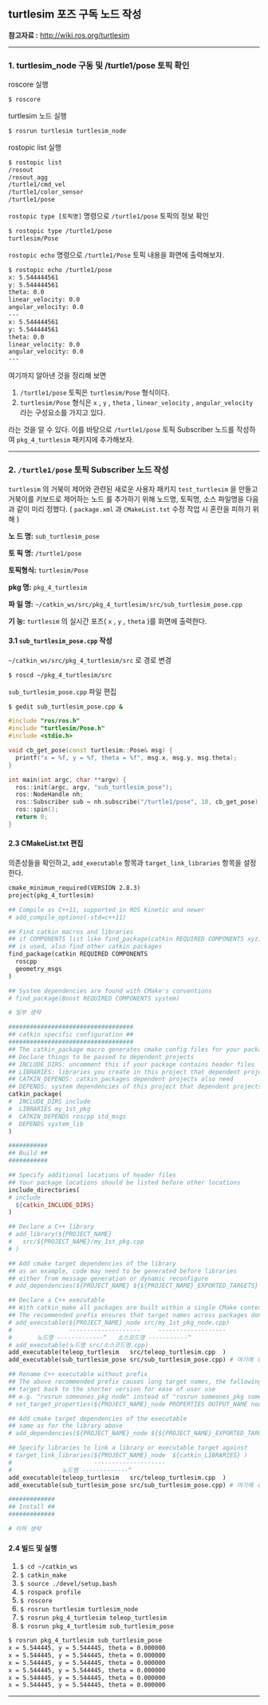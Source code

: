 ## turtlesim 포즈 구독 노드 작성

**참고자료 :** <http://wiki.ros.org/turtlesim>



---

### 1. turtlesim_node 구동 및 /turtle1/pose 토픽 확인


roscore 실행

```bash
$ roscore 
```

turtlesim 노드 실행

```bash
$ rosrun turtlesim turtlesim_node
```
rostopic list 실행

```bash
$ rostopic list
/rosout
/rosout_agg
/turtle1/cmd_vel
/turtle1/color_sensor
/turtle1/pose
```

`rostopic type [토픽명]`  명령으로  `/turtle1/pose` 토픽의 정보 확인

```bash
$ rostopic type /turtle1/pose 
turtlesim/Pose
```

`rostopic echo` 명령으로 `/turtle1/Pose` 토픽 내용을 화면에 출력해보자.

```bash
$ rostopic echo /turtle1/pose 
x: 5.544444561
y: 5.544444561
theta: 0.0
linear_velocity: 0.0
angular_velocity: 0.0
---
x: 5.544444561
y: 5.544444561
theta: 0.0
linear_velocity: 0.0
angular_velocity: 0.0
---
```

여기까지 알아낸 것을 정리해 보면

1. `/turtle1/pose` 토픽은 `turtlesim/Pose` 형식이다.
2. `turtlesim/Pose` 형식은 `x` ,  `y` ,  `theta` ,  `linear_velocity` ,  `angular_velocity` 라는 구성요소를 가지고 있다.

라는 것을 알 수 있다. 이를 바탕으로 `/turtle1/pose` 토픽 Subscriber 노드를 작성하여 `pkg_4_turtlesim` 패키지에 추가해보자.



---

### 2. `/turtle1/pose` 토픽 Subscriber 노드 작성

`turtlesim` 의 거북이 제어와 관련된 새로운 사용자 패키지 `test_turtlesim` 을 만들고 거북이를 키보드로 제어하는 노드 를 추가하기 위해 노드명, 토픽명, 소스 파일명을 다음과 같이 미리 정했다. ( `package.xml` 과 `CMakeList.txt` 수정 작업 시 혼란을 피하기 위해 )

**노  드  명:** `sub_turtlesim_pose`

**토  픽  명:** `/turtle1/pose`

**토픽형식:** `turtlesim/Pose`

**pkg    명:** `pkg_4_turtlesim`

**파  일  명:** `~/catkin_ws/src/pkg_4_turtlesim/src/sub_turtlesim_pose.cpp`

**기       능:** `turtlesim` 의 실시간 포즈( `x` ,  `y` ,  `theta` )를 화면에 출력한다. 

#### 3.1 `sub_turtlesim_pose.cpp` 작성

`~/catkin_ws/src/pkg_4_turtlesim/src` 로 경로 변경

```bash
$ roscd ~/pkg_4_turtlesim/src
```

`sub_turtlesim_pose.cpp` 파일 편집

```bash
$ gedit sub_turtlesim_pose.cpp &
```

```c++
#include "ros/ros.h"
#include "turtlesim/Pose.h"
#include <stdio.h>

void cb_get_pose(const turtlesim::Pose& msg) {
  printf("x = %f, y = %f, theta = %f", msg.x, msg.y, msg.theta);
}

int main(int argc, char **argv) {
  ros::init(argc, argv, "sub_turtlesim_pose");
  ros::NodeHandle nh;
  ros::Subscriber sub = nh.subscribe("/turtle1/pose", 10, cb_get_pose);
  ros::spin();
  return 0;
}
```



#### 2.3 CMakeList.txt 편집

의존성들을 확인하고,  `add_executable` 항목과 `target_link_libraries` 항목을 설정 한다.

```makefile
cmake_minimum_required(VERSION 2.8.3)
project(pkg_4_turtlesim)

## Compile as C++11, supported in ROS Kinetic and newer
# add_compile_options(-std=c++11)

## Find catkin macros and libraries
## if COMPONENTS list like find_package(catkin REQUIRED COMPONENTS xyz)
## is used, also find other catkin packages
find_package(catkin REQUIRED COMPONENTS
  roscpp
  geometry_msgs
)

## System dependencies are found with CMake's conventions
# find_package(Boost REQUIRED COMPONENTS system)

# 일부 생략

###################################
## catkin specific configuration ##
###################################
## The catkin_package macro generates cmake config files for your package
## Declare things to be passed to dependent projects
## INCLUDE_DIRS: uncomment this if your package contains header files
## LIBRARIES: libraries you create in this project that dependent projects also need
## CATKIN_DEPENDS: catkin_packages dependent projects also need
## DEPENDS: system dependencies of this project that dependent projects also need
catkin_package(
#  INCLUDE_DIRS include
#  LIBRARIES my_1st_pkg
#  CATKIN_DEPENDS roscpp std_msgs
#  DEPENDS system_lib
)

###########
## Build ##
###########

## Specify additional locations of header files
## Your package locations should be listed before other locations
include_directories(
# include
  ${catkin_INCLUDE_DIRS}
)

## Declare a C++ library
# add_library(${PROJECT_NAME}
#   src/${PROJECT_NAME}/my_1st_pkg.cpp
# )

## Add cmake target dependencies of the library
## as an example, code may need to be generated before libraries
## either from message generation or dynamic reconfigure
# add_dependencies(${PROJECT_NAME} ${${PROJECT_NAME}_EXPORTED_TARGETS} ${catkin_EXPORTED_TARGETS})

## Declare a C++ executable
## With catkin_make all packages are built within a single CMake context
## The recommended prefix ensures that target names across packages don't collide
# add_executable(${PROJECT_NAME}_node src/my_1st_pkg_node.cpp)
#                --------------------     -------------------
#       노드명 -------------^   소스코드명 -----------^
# add_executable(노드명 src/소스코드명.cpp)
add_executable(teleop_turtlesim   src/teleop_turtlesim.cpp  )
add_executable(sub_turtlesim_pose src/sub_turtlesim_pose.cpp) # 여기에 추가

## Rename C++ executable without prefix
## The above recommended prefix causes long target names, the following renames the
## target back to the shorter version for ease of user use
## e.g. "rosrun someones_pkg node" instead of "rosrun someones_pkg someones_pkg_node"
# set_target_properties(${PROJECT_NAME}_node PROPERTIES OUTPUT_NAME node PREFIX "")

## Add cmake target dependencies of the executable
## same as for the library above
# add_dependencies(${PROJECT_NAME}_node ${${PROJECT_NAME}_EXPORTED_TARGETS} ${catkin_EXPORTED_TARGETS})

## Specify libraries to link a library or executable target against
# target_link_libraries(${PROJECT_NAME}_node  ${catkin_LIBRARIES} )
#                       --------------------
#              노드명 -------------^
add_executable(teleop_turtlesim   src/teleop_turtlesim.cpp  )
add_executable(sub_turtlesim_pose src/sub_turtlesim_pose.cpp) # 여기에 추가

#############
## Install ##
#############

# 이하 생략
```



#### 2.4 빌드 및 실행

1. `$ cd ~/catkin_ws` 
2. `$ catkin_make` 
3. `$ source ./devel/setup.bash` 
4. `$ rospack profile` 
5. `$ roscore` 
6. `$ rosrun turtlesim turtlesim_node` 
7. `$ rosrun pkg_4_turtlesim teleop_turtlesim` 
8. `$ rosrun pkg_4_turtlesim sub_turtlesim_pose` 

```bash
$ rosrun pkg_4_turtlesim sub_turtlesim_pose
x = 5.544445, y = 5.544445, theta = 0.000000
x = 5.544445, y = 5.544445, theta = 0.000000
x = 5.544445, y = 5.544445, theta = 0.000000
x = 5.544445, y = 5.544445, theta = 0.000000
x = 5.544445, y = 5.544445, theta = 0.000000
x = 5.544445, y = 5.544445, theta = 0.000000
```





---

[^1]:**rospack** : ROS 패키지 관리 도구 rospack은 dpkg 와 pkg-config 의 일부분이다. rospack의 주된 기능은 ROS_ROOT 및   ROS_PACKAGE_PATH의 패키지를 크롤링하고 각 패키지의 manifest.xml을 읽고 구문을 분석하며 모든 패키지에 대한 완전한 의존성 트리를 구성하는 것이다.
[^2]: **rospack profile** : rospack의 성능은 매니페스트 파일을 포함하지 않는 매우 광범위하고 깊은 디렉토리 구조의 존재로 인해 악영향을 받을 수 있다. 이러한 디렉토리가 rospack의 검색 경로에 있으면, 패키지를 찾을 수 없다는 것을 발견하기 위해서만 크롤링하는 데 많은 시간을 소비 할 수 있다. 이러한 디렉토리에 rospack_nosubdirs 파일을 작성하여이 대기 시간을 방지 할 수 있다. rospack이 성가신 속도로 느리게 실행되는 것처럼 보이는 경우 profile 명령을 사용하여 크롤링 할 가장 느린 20 개의 트리를 인쇄하거나 profile --length = N을 사용하여 가장 느린 N 개의 트리를 인쇄 할 수 있다.

